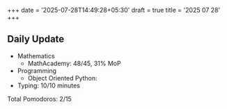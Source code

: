 +++
date = '2025-07-28T14:49:28+05:30'
draft = true
title = '2025 07 28'
+++

## Daily Update

- Mathematics
  - MathAcademy: 48/45, 31% MoP
- Programming
  - Object Oriented Python: 
- Typing: 10/10 minutes

Total Pomodoros: 2/15
